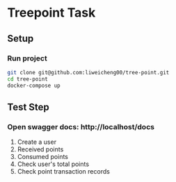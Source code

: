# Treepoint Task

## Setup

### Run project
```bash
git clone git@github.com:liweicheng00/tree-point.git
cd tree-point
docker-compose up
```



## Test Step
### Open swagger docs: http://localhost/docs
1. Create a user
2. Received points
3. Consumed points
4. Check user's total points
5. Check point transaction records

